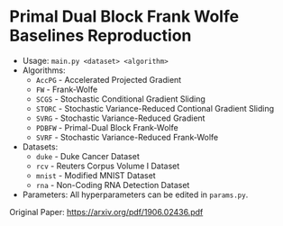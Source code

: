 # Primal Dual Block Frank Wolfe Baselines Reproduction

* Usage: `main.py <dataset> <algorithm>`
* Algorithms:
    * `AccPG` - Accelerated Projected Gradient
    * `FW` - Frank-Wolfe
    * `SCGS` - Stochastic Conditional Gradient Sliding
    * `STORC` - Stochastic Variance-Reduced Contional Gradient Sliding
    * `SVRG` - Stochastic Variance-Reduced Gradient
    * `PDBFW` - Primal-Dual Block Frank-Wolfe
    * `SVRF` - Stochastic Variance-Reduced Frank-Wolfe
* Datasets:
    * `duke` - Duke Cancer Dataset
    * `rcv` - Reuters Corpus Volume I Dataset
    * `mnist` - Modified MNIST Dataset
    * `rna` - Non-Coding RNA Detection Dataset
* Parameters: All hyperparameters can be edited in `params.py`.

Original Paper: https://arxiv.org/pdf/1906.02436.pdf
